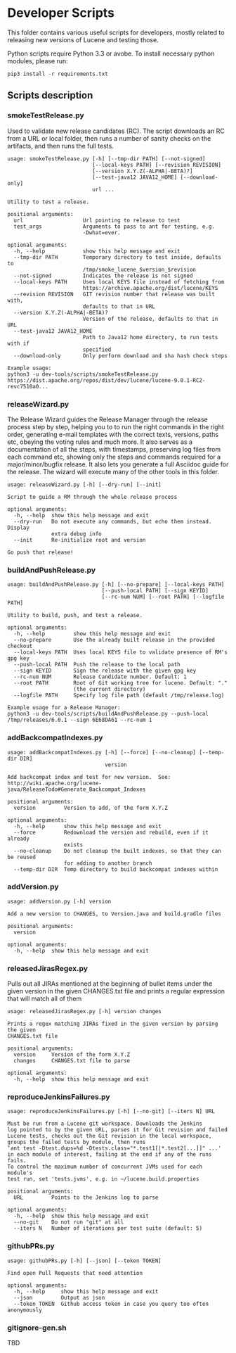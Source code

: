 <!--
    Licensed to the Apache Software Foundation (ASF) under one or more
    contributor license agreements.  See the NOTICE file distributed with
    this work for additional information regarding copyright ownership.
    The ASF licenses this file to You under the Apache License, Version 2.0
    the "License"); you may not use this file except in compliance with
    the License.  You may obtain a copy of the License at

        http://www.apache.org/licenses/LICENSE-2.0

    Unless required by applicable law or agreed to in writing, software
    distributed under the License is distributed on an "AS IS" BASIS,
    WITHOUT WARRANTIES OR CONDITIONS OF ANY KIND, either express or implied.
    See the License for the specific language governing permissions and
    limitations under the License.
 -->

# Developer Scripts

This folder contains various useful scripts for developers, mostly related to
releasing new versions of Lucene and testing those.

Python scripts require Python 3.3 or avobe. To install necessary python modules, please run:

    pip3 install -r requirements.txt

## Scripts description

### smokeTestRelease.py

Used to validate new release candidates (RC). The script downloads an RC from a URL
or local folder, then runs a number of sanity checks on the artifacts, and then runs
the full tests.

    usage: smokeTestRelease.py [-h] [--tmp-dir PATH] [--not-signed]
                               [--local-keys PATH] [--revision REVISION]
                               [--version X.Y.Z(-ALPHA|-BETA)?]
                               [--test-java12 JAVA12_HOME] [--download-only]
                               url ...
    
    Utility to test a release.
    
    positional arguments:
      url                   Url pointing to release to test
      test_args             Arguments to pass to ant for testing, e.g.
                            -Dwhat=ever.
    
    optional arguments:
      -h, --help            show this help message and exit
      --tmp-dir PATH        Temporary directory to test inside, defaults to
                            /tmp/smoke_lucene_$version_$revision
      --not-signed          Indicates the release is not signed
      --local-keys PATH     Uses local KEYS file instead of fetching from
                            https://archive.apache.org/dist/lucene/KEYS
      --revision REVISION   GIT revision number that release was built with,
                            defaults to that in URL
      --version X.Y.Z(-ALPHA|-BETA)?
                            Version of the release, defaults to that in URL
      --test-java12 JAVA12_HOME
                            Path to Java12 home directory, to run tests with if
                            specified
      --download-only       Only perform download and sha hash check steps
    
    Example usage:
    python3 -u dev-tools/scripts/smokeTestRelease.py https://dist.apache.org/repos/dist/dev/lucene/lucene-9.0.1-RC2-revc7510a0...

### releaseWizard.py

The Release Wizard guides the Release Manager through the release process step 
by step, helping you to to run the right commands in the right order, generating
e-mail templates with the correct texts, versions, paths etc, obeying
the voting rules and much more. It also serves as a documentation of all the
steps, with timestamps, preserving log files from each command etc, showing only
the steps and commands required for a major/minor/bugfix release. It also lets
you generate a full Asciidoc guide for the release. The wizard will execute many 
of the other tools in this folder. 

    usage: releaseWizard.py [-h] [--dry-run] [--init]
    
    Script to guide a RM through the whole release process
    
    optional arguments:
      -h, --help  show this help message and exit
      --dry-run   Do not execute any commands, but echo them instead. Display
                  extra debug info
      --init      Re-initialize root and version
    
    Go push that release!

### buildAndPushRelease.py

    usage: buildAndPushRelease.py [-h] [--no-prepare] [--local-keys PATH]
                                  [--push-local PATH] [--sign KEYID]
                                  [--rc-num NUM] [--root PATH] [--logfile PATH]
    
    Utility to build, push, and test a release.
    
    optional arguments:
      -h, --help         show this help message and exit
      --no-prepare       Use the already built release in the provided checkout
      --local-keys PATH  Uses local KEYS file to validate presence of RM's gpg key
      --push-local PATH  Push the release to the local path
      --sign KEYID       Sign the release with the given gpg key
      --rc-num NUM       Release Candidate number. Default: 1
      --root PATH        Root of Git working tree for lucene. Default: "."
                         (the current directory)
      --logfile PATH     Specify log file path (default /tmp/release.log)
    
    Example usage for a Release Manager:
    python3 -u dev-tools/scripts/buildAndPushRelease.py --push-local /tmp/releases/6.0.1 --sign 6E68DA61 --rc-num 1

### addBackcompatIndexes.py

    usage: addBackcompatIndexes.py [-h] [--force] [--no-cleanup] [--temp-dir DIR]
                                   version
    
    Add backcompat index and test for new version.  See:
    http://wiki.apache.org/lucene-java/ReleaseTodo#Generate_Backcompat_Indexes
    
    positional arguments:
      version         Version to add, of the form X.Y.Z
    
    optional arguments:
      -h, --help      show this help message and exit
      --force         Redownload the version and rebuild, even if it already
                      exists
      --no-cleanup    Do not cleanup the built indexes, so that they can be reused
                      for adding to another branch
      --temp-dir DIR  Temp directory to build backcompat indexes within

### addVersion.py

    usage: addVersion.py [-h] version
    
    Add a new version to CHANGES, to Version.java and build.gradle files
    
    positional arguments:
      version
    
    optional arguments:
      -h, --help  show this help message and exit

### releasedJirasRegex.py

Pulls out all JIRAs mentioned at the beginning of bullet items
under the given version in the given CHANGES.txt file
and prints a regular expression that will match all of them

    usage: releasedJirasRegex.py [-h] version changes
    
    Prints a regex matching JIRAs fixed in the given version by parsing the given
    CHANGES.txt file
    
    positional arguments:
      version     Version of the form X.Y.Z
      changes     CHANGES.txt file to parse
    
    optional arguments:
      -h, --help  show this help message and exit

### reproduceJenkinsFailures.py

    usage: reproduceJenkinsFailures.py [-h] [--no-git] [--iters N] URL
    
    Must be run from a Lucene git workspace. Downloads the Jenkins
    log pointed to by the given URL, parses it for Git revision and failed
    Lucene tests, checks out the Git revision in the local workspace,
    groups the failed tests by module, then runs
    'ant test -Dtest.dups=%d -Dtests.class="*.test1[|*.test2[...]]" ...'
    in each module of interest, failing at the end if any of the runs fails.
    To control the maximum number of concurrent JVMs used for each module's
    test run, set 'tests.jvms', e.g. in ~/lucene.build.properties
    
    positional arguments:
      URL         Points to the Jenkins log to parse
    
    optional arguments:
      -h, --help  show this help message and exit
      --no-git    Do not run "git" at all
      --iters N   Number of iterations per test suite (default: 5)

### githubPRs.py

    usage: githubPRs.py [-h] [--json] [--token TOKEN]
    
    Find open Pull Requests that need attention
    
    optional arguments:
      -h, --help     show this help message and exit
      --json         Output as json
      --token TOKEN  Github access token in case you query too often anonymously

### gitignore-gen.sh

TBD

